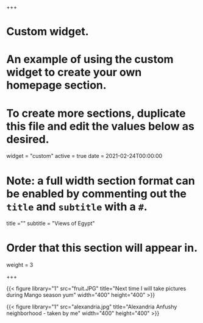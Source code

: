 
+++
# Custom widget.
# An example of using the custom widget to create your own homepage section.
# To create more sections, duplicate this file and edit the values below as desired.
widget = "custom"
active = true
date = 2021-02-24T00:00:00

# Note: a full width section format can be enabled by commenting out the `title` and `subtitle` with a `#`.
title =""
subtitle = "Views of Egypt"

# Order that this section will appear in.
weight = 3


+++


{{< figure library="1" src="fruit.JPG" title="Next time I will take pictures during Mango season yum" width="400" height="400" >}}

{{< figure library="1" src="alexandria.jpg" title="Alexandria Anfushy neighborhood - taken by me" width="400" height="400" >}}


